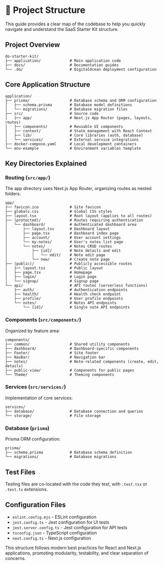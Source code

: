 # 📂 Project Structure

This guide provides a clear map of the codebase to help you quickly navigate and understand the SaaS Starter Kit structure.

## Project Overview

```
do-starter-kit/
├── application/             # Main application code
├── docs/                    # Documentation guides
└── .do/                     # DigitalOcean deployment configuration
```

## Core Application Structure

```
application/
├── prisma/                  # Database schema and ORM configuration
│   ├── schema.prisma        # Database model definitions
│   └── migrations/          # Database migration files
├── src/                     # Source code
│   ├── app/                 # Next.js App Router (pages, layouts, routes)
│   ├── components/          # Reusable UI components
│   ├── context/             # State management with React Context
│   ├── lib/                 # Core libraries (auth, database)
│   └── services/            # External service integrations
├── docker-compose.yaml      # Local development containers
└── env-example              # Environment variables template
```

## Key Directories Explained

### Routing (`src/app/`)

The app directory uses Next.js App Router, organizing routes as nested folders:

```
app/
├── favicon.ico              # Site favicon
├── globals.css              # Global CSS styles
├── layout.tsx               # Root layout (applies to all routes)
├── (protected)/             # Routes requiring authentication
│   └── dashboard/           # Authenticated dashboard area
│       ├── layout.tsx       # Dashboard layout
│       ├── page.tsx         # Dashboard index page
│       ├── account/         # User account settings
│       └── my-notes/        # User's notes list page
│       └── notes/           # Notes CRUD routes
│           ├── [id]/        # Note details and edit
│           │   └── edit/    # Note edit page
│           └── new/         # Create note page
├── (public)/                # Publicly accessible routes
│   ├── layout.tsx           # Public layout
│   ├── page.tsx             # Homepage
│   ├── login/               # Login page
│   └── signup/              # Signup page
└── api/                     # API routes (serverless functions)
    ├── auth/                # Authentication endpoints
    ├── health/              # Health check endpoint
    ├── profile/             # User profile endpoints
    └── notes/               # Notes API endpoints
        └── [id]/            # Single note API endpoints
```

### Components (`src/components/`)

Organized by feature area:

```
components/
├── common/                  # Shared utility components
├── dashboard/               # Dashboard-specific components
├── Footer/                  # Site footer
├── NavBar/                  # Navigation bar
├── notes/                   # Note-related components (create, edit, details)
├── public-view/             # Components for public pages
└── Theme/                   # Theming components
```

### Services (`src/services/`)

Implementation of core services:

```
services/
├── database/                # Database connection and queries
└── storage/                 # File storage
```

### Database (`prisma`)

Prisma ORM configuration:

```
prisma/
├── schema.prisma            # Database schema definition
└── migrations/              # Database migrations
```

## Test Files

Testing files are co-located with the code they test, with `.test.tsx` or `.test.ts` extensions.

## Configuration Files

- `eslint.config.mjs` - ESLint configuration
- `jest.config.ts` - Jest configuration for UI tests
- `jest.server.config.ts` - Jest configuration for API tests
- `tsconfig.json` - TypeScript configuration
- `next.config.ts` - Next.js configuration

This structure follows modern best practices for React and Next.js applications, promoting modularity, testability, and clear separation of concerns.
